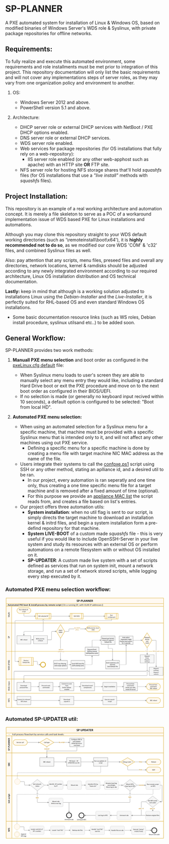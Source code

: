 # SP-PLANNER

A PXE automated system for installation of Linux &amp; Windows OS, based on modified binaries of Windows Server's WDS role &amp; Syslinux, with private package repositories for offline networks. 

## Requirements:

To fully realize and execute this automated environment, some requirements and role installments must be met prior to integration of this project.
This repository documentation will only list the basic requirements and will not cover any implementations steps of server roles, as they may vary from one organization policy and environment to another.

1. OS:
   - Windows Server 2012 and above.
   - PowerShell version 5.1 and above.

2. Architecture:
   - DHCP server role or external DHCP services with NetBoot / PXE DHCP options enabled.
   - DNS server role or external DHCP services.
   - WDS server role enabled.
   - Web services for package repositories (for OS installations that fully rely on a web-repository):
     - IIS server role enabled (or any other web-apphost such as apache) with an HTTP site **OR** FTP site.
   - NFS server role for hosting NFS storage shares that'll hold *squashfs* files (for OS installations that use a *"live install"* methods with *squashfs* files).


## Project Installation:

This repository is an example of a real working architecture and automation concept. 
It is merely a file skeleton to serve as a POC of a workaround implementation issue of WDS based PXE for Linux installations and automations.

Although you may clone this repository straight to your WDS default working directories (such as '\remoteinstall\boot\x64'), it is **highly recommended not to do so**, as we modified our core WDS 'COM' & 'c32' files, and combined Syslinux files as well.

Also: pay attention that any scripts, menu files, preseed files and overall any directories, network locations, kernel & ramdisks should be adjusted according to any newly integrated environment according to our required architecture, Linux OS installation distribution and OS technical documentation.

**Lastly:** keep in mind that although is a working solution adjusted to installations Linux using the *Debian-Installer* and the *Live-Installer*, it is perfectly suited for RHL-based OS and even standard Windows OS installations.
- Some basic documentation resource links (such as WS roles, Debian install procedure, syslinux utilsand etc..) to be added soon.


## General Workflow:

SP-PLANNER provides two work methods:
1. **Manuall PXE menu selection** and boot order as configured in the [pxeLinux.cfg default](https://github.com/dgerkol/SP-PLANNER/blob/main/wds_pxe/pxeLinux.cfg/default) file:
   - When Syslinux menu loads to user's screen they are able to manually select any menu entry they would like, including a standard Hard Drive boot or exit the PXE procedure and move on to the next boot order as configured in their BIOS/UEFI.
   - If no selection is made (or generally no keyboard input recived within 10 seconds), a default option is configured to be selected: "Boot from local HD".

2. **Automated PXE menu selection:**
   - When using an automated selection for a Syslinux menu for a specific machine, that machine must be provided with a specific Syslinux menu that is intended only to it, and will not affect any other machines using out PXE service.
     - Defining a specific menu for a specific machine is done by creating a menu file with target machine NIC MAC address as the name of the file.
   - Users integrate their systems to call the [confpxe.ps1](https://github.com/dgerkol/SP-PLANNER/tree/main/automationsconfpxe.ps1) script using SSH or any other method, stating an aplliance id, and a desired util to be ran.
     - In our project, every automation is ran seperatly and one time only, thus creating a one time specific menu file for a target machine and is removed after a fixed amount of time (optional).
     - For this purpose we provide an [appliance MAC list](https://github.com/dgerkol/SP-PLANNER/blob/main/wds_pxe/pxeLinux.cfg/autoinstall/mac%20list) the script reads from, and creates a file based on list's entries.
   - Our project offers three automation utils:
     - **System installation**: when no util flag is sent to our script, is simply directs the target machine to download an installation kernel & initrd files, and begin a system installation form a pre-defind repository for that machine.
     - **System LIVE-BOOT** of a custom made *squashfs* file - this is very useful if you would like to include OpenSSH-Server in your live system and study its resources with an external OS or perform automations on a remote filesystem with or without OS installed on it.
     - **SP-UPDATER**: A custom made live system with a set of scripts defined as services that run on system init, mount a network storage, and run a set of network stored scripts, while logging every step executed by it.

### Automated PXE menu selection workflow:

![SP-PLANNER](https://github.com/dgerkol/SP-PLANNER/blob/main/design/SP-PLANNER.png)

### Automated SP-UPDATER util:

![SP-UPDATER](https://github.com/dgerkol/SP-PLANNER/blob/main/design/SP-UPDATER.png)

